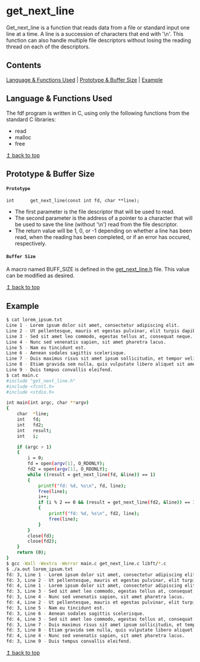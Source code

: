 # <a name="top">get_next_line</a>

Get_next_line is a function that reads data from a file or standard input one line at a time. A line is a succession of characters that end with '\n'. This function can also handle multiple file descriptors without losing the reading thread on each of the descriptors.


## Contents

[Language & Functions Used](#language_functions) | [Prototype & Buffer Size](#prototype_buffer) | [Example](#example)

## <a name="language_functions">Language & Functions Used</a>

The fdf program is written in C, using only the following functions from the standard C libraries:

* read
* malloc
* free

<a href="#top">↥ back to top</a>

## <a name="prototype_buffer">Prototype & Buffer Size</a>

#### `Prototype`

```
int      get_next_line(const int fd, char **line);	
```

* The first parameter is the file descriptor that will be used to read.
* The second parameter is the address of a pointer to a character that will be used to save the line (without '\n') read from the file descriptor.
* The return value will be 1, 0, or -1 depending on whether a line has been read, when the reading has been completed, or if an error has occured, respectively.

#### `Buffer Size`

A macro named BUFF_SIZE is defined in the [get_next_line.h](/get_next_line.h) file. This value can be modified as desired. 

<a href="#top">↥ back to top</a>

## <a name="example">Example</a>

```bash
$ cat lorem_ipsum.txt
Line 1 - Lorem ipsum dolor sit amet, consectetur adipiscing elit. 
Line 2 - Ut pellentesque, mauris et egestas pulvinar, elit turpis dapibus mauris, et aliquet purus lectus non metus.
Line 3 - Sed sit amet leo commodo, egestas tellus at, consequat neque.
Line 4 - Nunc sed venenatis sapien, sit amet pharetra lacus.
Line 5 - Nam eu tincidunt est. 
Line 6 - Aenean sodales sagittis scelerisque.
Line 7 - Duis maximus risus sit amet ipsum sollicitudin, et tempor velit scelerisque.
Line 8 - Etiam gravida sem nulla, quis vulputate libero aliquet sit amet. 
Line 9 - Duis tempus convallis eleifend.
$ cat main.c
#include "get_next_line.h"
#include <fcntl.h>
#include <stdio.h>

int	main(int argc, char **argv)
{
	char  *line;
	int   fd;
	int   fd2;
	int   result;
	int   i;

	if (argc > 1)
	{
		i = 0;
		fd = open(argv[1], O_RDONLY);
		fd2 = open(argv[1], O_RDONLY);
		while ((result = get_next_line(fd, &line)) == 1)
		{
			printf("fd: %d, %s\n", fd, line);
			free(line);
			i++;
			if (i % 2 == 0 && (result = get_next_line(fd2, &line)) == 1)
			{
				printf("fd: %d, %s\n", fd2, line);
				free(line);
			}
		}
		close(fd);
		close(fd2);
	}
	return (0);
}
$ gcc -Wall -Wextra -Werror main.c get_next_line.c libft/*.c
$ ./a.out lorem_ipsum.txt
fd: 3, Line 1 - Lorem ipsum dolor sit amet, consectetur adipiscing elit.
fd: 3, Line 2 - Ut pellentesque, mauris et egestas pulvinar, elit turpis dapibus mauris, et aliquet purus lectus non metus.
fd: 4, Line 1 - Lorem ipsum dolor sit amet, consectetur adipiscing elit.
fd: 3, Line 3 - Sed sit amet leo commodo, egestas tellus at, consequat neque.
fd: 3, Line 4 - Nunc sed venenatis sapien, sit amet pharetra lacus.
fd: 4, Line 2 - Ut pellentesque, mauris et egestas pulvinar, elit turpis dapibus mauris, et aliquet purus lectus non metus.
fd: 3, Line 5 - Nam eu tincidunt est.
fd: 3, Line 6 - Aenean sodales sagittis scelerisque.
fd: 4, Line 3 - Sed sit amet leo commodo, egestas tellus at, consequat neque.
fd: 3, Line 7 - Duis maximus risus sit amet ipsum sollicitudin, et tempor velit scelerisque.
fd: 3, Line 8 - Etiam gravida sem nulla, quis vulputate libero aliquet sit amet.
fd: 4, Line 4 - Nunc sed venenatis sapien, sit amet pharetra lacus.
fd: 3, Line 9 - Duis tempus convallis eleifend.
```

<a href="#top">↥ back to top</a>
